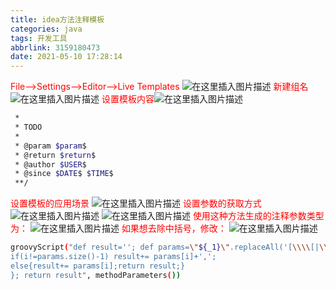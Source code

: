 ```yaml
---
title: idea方法注释模板
categories: java
tags: 开发工具
abbrlink: 3159180473
date: 2021-05-10 17:28:14
---
```


<meta name="referrer" content="no-referrer" />

<font color="#ff0000">File-->Settings-->Editor-->Live Templates</font>
![在这里插入图片描述](https://tvax1.sinaimg.cn/large/00724TQEgy1gqdgvm388zj30yp0jzq54.jpg)
<font color="#ff0000">新建组名</font>
![在这里插入图片描述](https://tvax3.sinaimg.cn/large/00724TQEgy1gqdgvyow1oj30ag041mx1.jpg)
<font color="#ff0000">设置模板内容</font>![在这里插入图片描述](https://tva3.sinaimg.cn/large/00724TQEgy1gqdgw6w0ccj30yp0jz76v.jpg)

```bash
 * 
 * TODO
 * 
 * @param $param$
 * @return $return$
 * @author $USER$
 * @since $DATE$ $TIME$
 **/
```
<font color="#ff0000">设置模板的应用场景</font>
![在这里插入图片描述](https://tvax3.sinaimg.cn/large/00724TQEgy1gqdgweg1ozj30yp0jzn0g.jpg)
<font color="#ff0000">设置参数的获取方式</font>
![在这里插入图片描述](https://tva1.sinaimg.cn/large/00724TQEgy1gqdgwjre9dj307t053mx2.jpg)
![在这里插入图片描述](https://tva3.sinaimg.cn/large/00724TQEgy1gqdgwsqhnjj30fd07k3yy.jpg)
<font color="#ff0000">使用这种方法生成的注释参数类型为：</font>
![在这里插入图片描述](https://tvax3.sinaimg.cn/large/00724TQEgy1gqdgx30jx3j307s057jrd.jpg)
<font color="#ff0000">如果想去除中括号，修改：</font>
![在这里插入图片描述](https://tvax3.sinaimg.cn/large/00724TQEgy1gqdgx8ydusj30ff07m3yz.jpg)

```bash
groovyScript("def result=''; def params=\"${_1}\".replaceAll('[\\\\[|\\\\]|\\\\s]', '').split(',').toList(); for(i = 0; i < params.size(); i++) {
if(i!=params.size()-1) result+= params[i]+',';
else{result+= params[i];return result;}
}; return result", methodParameters())
```